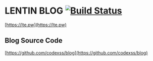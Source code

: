 # LENTIN BLOG [![Build Status](https://github.com/codexss/blog/actions/workflows/main.yml/badge.svg)](https://travis-ci.org/codexss/blog)

[https://lte.pw](https://lte.pw)
## Blog Source Code
[https://github.com/codexss/blog](https://github.com/codexss/blog)
